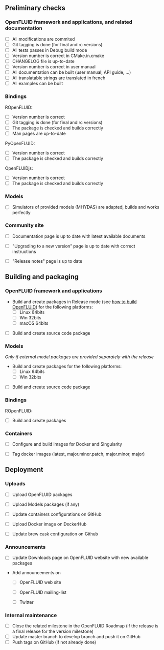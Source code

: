 
## Preliminary checks

### OpenFLUID framework and applications, and related documentation

* [ ] All modifications are commited
* [ ] Git tagging is done (for final and rc versions)
* [ ] All tests passes in Debug build mode
* [ ] Version number is correct in CMake.in.cmake
* [ ] CHANGELOG file is up-to-date
* [ ] Version number is correct in user manual
* [ ] All documentation can be built (user manual, API guide, ...)
* [ ] All translatable strings are translated in french
* [ ] All examples can be built

### Bindings

ROpenFLUID:

* [ ] Version number is correct
* [ ] Git tagging is done (for final and rc versions)
* [ ] The package is checked and builds correctly
* [ ] Man pages are up-to-date

PyOpenFLUID:

* [ ] Version number is correct
* [ ] The package is checked and builds correctly

OpenFLUIDjs:

* [ ] Version number is correct
* [ ] The package is checked and builds correctly

### Models

* [ ] Simulators of provided models (MHYDAS) are adapted, builds and works perfectly

### Community site

* [ ] Documentation page is up to date with latest available documents
* [ ] "Upgrading to a new version" page is up to date with correct instructions
* [ ] "Release notes" page is up to date


## Building and packaging

### OpenFLUID framework and applications

* Build and create packages in Release mode (see [how to build OpenFLUID](../coredev/build.md)) for the following platforms:
    * [ ] Linux 64bits
    * [ ] Win 32bits
    * [ ] macOS 64bits
* [ ] Build and create source code package


### Models

_Only if external model packages are provided separately with the release_

* Build and create packages for the following platforms:
    * [ ] Linux 64bits
    * [ ] Win 32bits
* [ ] Build and create source code package


### Bindings

ROpenFLUID:

* [ ] Build and create packages


### Containers

* [ ] Configure and build images for Docker and Singularity
* [ ] Tag docker images (latest, major.minor.patch, major.minor, major)


## Deployment

### Uploads

* [ ] Upload OpenFLUID packages
* [ ] Upload Models packages (if any)
* [ ] Update containers configurations on GitHub
* [ ] Upload Docker image on DockerHub
* [ ] Update brew cask configuration on Github


### Announcements

* [ ] Update Downloads page on OpenFLUID website with new available packages
* Add announcements on
    * [ ] OpenFLUID web site
    * [ ] OpenFLUID mailing-list
    * [ ] Twitter


### Internal maintenance

* [ ] Close the related milestone in the OpenFLUID Roadmap (if the release is a final release for the version milestone)
* [ ] Update master branch to develop branch and push it on GitHub
* [ ] Push tags on GitHub (if not already done)